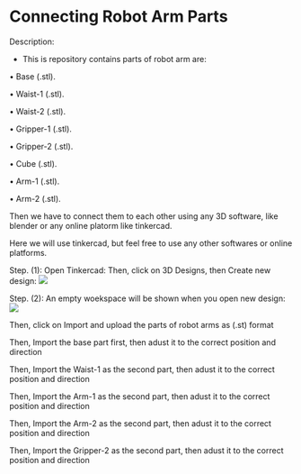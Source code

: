 # Connecting Robot Arm Parts

Description:

- This is repository contains parts of
robot arm are:

• Base (.stl).

• Waist-1 (.stl).

• Waist-2 (.stl).

• Gripper-1 (.stl).

• Gripper-2 (.stl).

• Cube (.stl).

• Arm-1 (.stl).

• Arm-2 (.stl).

Then we have to connect them to each other
using any 3D software, like blender or any
online platorm like tinkercad.

Here we will use tinkercad, but feel free to
use any other softwares or online platforms.

Step. (1): Open Tinkercad: Then, click on
3D Designs, then Create new design:
![](https://user-images.githubusercontent.com/85820553/128875021-a77bdc4f-e179-4016-bd63-c11ee568c168.png)

Step. (2): An empty woekspace will be
shown when you open new design:
![](https://user-images.githubusercontent.com/85820553/128876603-6f7d9c77-0420-43b4-9ca0-c1fa091a859c.png)

Then, click on Import and upload the parts
of robot arms as (.st) format

Then, Import the base part first, then adust
it to the correct position and direction

Then, Import the Waist-1 as the second part,
then adust it to the correct position and
direction

Then, Import the Arm-1 as the second part,
then adust it to the correct position and
direction

Then, Import the Arm-2 as the second part,
then adust it to the correct position and
direction

Then, Import the Gripper-2 as the second
part, then adust it to the correct position
and direction

